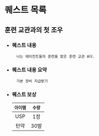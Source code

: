 # 퀘스트 목록

## 훈련 교관과의 첫 조우
* ### 퀘스트 내용
        나는 에이전트들의 훈련을 맡은 훈련 교관 A다.
* ### 퀘스트 내용 요약
        기본 장비 지급받기
* ### 퀘스트 보상
  | `아이템` | `수량` |
  | :---: | :---: |
  | USP | 1정 |
  | 탄약 | 30발 |
